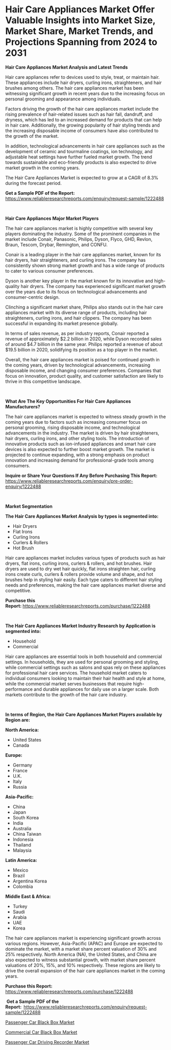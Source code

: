 <p><h1>Hair Care Appliances Market Offer Valuable Insights into Market Size, Market Share, Market Trends, and Projections Spanning from 2024 to 2031</h1></p><p><strong>Hair Care Appliances Market Analysis and Latest Trends</strong></p>
<p><p>Hair care appliances refer to devices used to style, treat, or maintain hair. These appliances include hair dryers, curling irons, straighteners, and hair brushes among others. The hair care appliances market has been witnessing significant growth in recent years due to the increasing focus on personal grooming and appearance among individuals.</p><p>Factors driving the growth of the hair care appliances market include the rising prevalence of hair-related issues such as hair fall, dandruff, and dryness, which has led to an increased demand for products that can help in hair care. Additionally, the growing popularity of hair styling trends and the increasing disposable income of consumers have also contributed to the growth of the market.</p><p>In addition, technological advancements in hair care appliances such as the development of ceramic and tourmaline coatings, ion technology, and adjustable heat settings have further fueled market growth. The trend towards sustainable and eco-friendly products is also expected to drive market growth in the coming years.</p><p>The Hair Care Appliances Market is expected to grow at a CAGR of 8.3% during the forecast period.</p></p>
<p><strong>Get a Sample PDF of the Report:&nbsp;</strong> <a href="https://www.reliableresearchreports.com/enquiry/request-sample/1222488">https://www.reliableresearchreports.com/enquiry/request-sample/1222488</a></p>
<p>&nbsp;</p>
<p><strong>Hair Care Appliances Major Market Players</strong></p>
<p><p>The hair care appliances market is highly competitive with several key players dominating the industry. Some of the prominent companies in the market include Conair, Panasonic, Philips, Dyson, Flyco, GHD, Revlon, Braun, Tescom, Drybar, Remington, and CONFU.</p><p>Conair is a leading player in the hair care appliances market, known for its hair dryers, hair straighteners, and curling irons. The company has consistently shown strong market growth and has a wide range of products to cater to various consumer preferences.</p><p>Dyson is another key player in the market known for its innovative and high-quality hair dryers. The company has experienced significant market growth over the years due to its focus on technological advancements and consumer-centric design.</p><p>Clinching a significant market share, Philips also stands out in the hair care appliances market with its diverse range of products, including hair straighteners, curling irons, and hair clippers. The company has been successful in expanding its market presence globally.</p><p>In terms of sales revenue, as per industry reports, Conair reported a revenue of approximately $2.2 billion in 2020, while Dyson recorded sales of around $4.7 billion in the same year. Philips reported a revenue of about $19.5 billion in 2020, solidifying its position as a top player in the market.</p><p>Overall, the hair care appliances market is poised for continued growth in the coming years, driven by technological advancements, increasing disposable income, and changing consumer preferences. Companies that focus on innovation, product quality, and customer satisfaction are likely to thrive in this competitive landscape.</p></p>
<p>&nbsp;</p>
<p><strong>What Are The Key Opportunities For Hair Care Appliances Manufacturers?</strong></p>
<p><p>The hair care appliances market is expected to witness steady growth in the coming years due to factors such as increasing consumer focus on personal grooming, rising disposable income, and technological advancements in the industry. The market is driven by hair straighteners, hair dryers, curling irons, and other styling tools. The introduction of innovative products such as ion-infused appliances and smart hair care devices is also expected to further boost market growth. The market is projected to continue expanding, with a strong emphasis on product innovation and increasing demand for professional-grade tools among consumers.</p></p>
<p><strong>Inquire or Share Your Questions If Any Before Purchasing This Report:</strong> <a href="https://www.reliableresearchreports.com/enquiry/pre-order-enquiry/1222488">https://www.reliableresearchreports.com/enquiry/pre-order-enquiry/1222488</a></p>
<p>&nbsp;</p>
<p><strong>Market Segmentation</strong></p>
<p><strong>The Hair Care Appliances Market Analysis by types is segmented into:</strong></p>
<p><ul><li>Hair Dryers</li><li>Flat Irons</li><li>Curling Irons</li><li>Curlers & Rollers</li><li>Hot Brush</li></ul></p>
<p><p>Hair care appliances market includes various types of products such as hair dryers, flat irons, curling irons, curlers & rollers, and hot brushes. Hair dryers are used to dry wet hair quickly, flat irons straighten hair, curling irons create curls, curlers & rollers provide volume and shape, and hot brushes help in styling hair easily. Each type caters to different hair styling needs and preferences, making the hair care appliances market diverse and competitive.</p></p>
<p><strong>Purchase this Report:&nbsp;</strong><a href="https://www.reliableresearchreports.com/purchase/1222488">https://www.reliableresearchreports.com/purchase/1222488</a></p>
<p>&nbsp;</p>
<p><strong>The Hair Care Appliances Market Industry Research by Application is segmented into:</strong></p>
<p><ul><li>Household</li><li>Commercial</li></ul></p>
<p><p>Hair care appliances are essential tools in both household and commercial settings. In households, they are used for personal grooming and styling, while commercial settings such as salons and spas rely on these appliances for professional hair care services. The household market caters to individual consumers looking to maintain their hair health and style at home, while the commercial market serves businesses that require high-performance and durable appliances for daily use on a larger scale. Both markets contribute to the growth of the hair care industry.</p></p>
<p>&nbsp;</p>
<p><strong>In terms of Region, the Hair Care Appliances Market Players available by Region are:</strong></p>
<p>
    <p> <strong> North America: </strong>
        <ul>
            <li>United States</li>
            <li>Canada</li>
        </ul>
        </p> 
    <p> <strong> Europe: </strong>
        <ul>
            <li>Germany</li>
            <li>France</li>
            <li>U.K.</li>
            <li>Italy</li>
            <li>Russia</li>
        </ul>
        </p> 
    <p> <strong> Asia-Pacific: </strong>
        <ul>
            <li>China</li>
            <li>Japan</li>
            <li>South Korea</li>
            <li>India</li>
            <li>Australia</li>
            <li>China Taiwan</li>
            <li>Indonesia</li>
            <li>Thailand</li>
            <li>Malaysia</li>
        </ul>
        </p> 
    <p> <strong> Latin America: </strong>
        <ul>
            <li>Mexico</li>
            <li>Brazil</li>
            <li>Argentina Korea</li>
            <li>Colombia</li>
        </ul>
        </p> 
    <p> <strong> Middle East & Africa: </strong>
        <ul>
            <li>Turkey</li>
            <li>Saudi</li>
            <li>Arabia</li>
            <li>UAE</li>
            <li>Korea</li>
        </ul>
    </p>
    </p>
<p><p>The hair care appliances market is experiencing significant growth across various regions. However, Asia-Pacific (APAC) and Europe are expected to dominate the market, with a market share percent valuation of 30% and 25% respectively. North America (NA), the United States, and China are also expected to witness substantial growth, with market share percent valuations of 20%, 15%, and 10% respectively. These regions are likely to drive the overall expansion of the hair care appliances market in the coming years.</p></p>
<p><strong>Purchase this Report: </strong><a href="https://www.reliableresearchreports.com/purchase/1222488">https://www.reliableresearchreports.com/purchase/1222488</a></p>
<p>&nbsp;<strong>Get a Sample PDF of the Report:&nbsp;&nbsp;</strong><a href="https://www.reliableresearchreports.com/enquiry/request-sample/1222488">https://www.reliableresearchreports.com/enquiry/request-sample/1222488</a></p>
<p><strong></strong></p>
<p><p><a href="https://ivy-potential-64b.notion.site/Passenger-Car-Black-Box-Market-Offer-Valuable-Insights-into-Market-Size-Market-Share-Market-Trends-5ab9866d3ba04c9e831055a5d556b466">Passenger Car Black Box Market</a></p><p><a href="https://five-trouble-98a.notion.site/Commercial-Car-Black-Box-Market-Size-Share-Trends-Analysis-Report-By-Material-By-Type-By-End-us-892221fc0b4348b1a1fc5183ceaea1de">Commercial Car Black Box Market</a></p><p><a href="https://nifty-kite-d51.notion.site/Passenger-Car-Driving-Recorder-Market-Provides-Detailed-Segmentation-of-this-Market-based-on-Type-A-5c60f625aa604929ada9f3d503a92e7c">Passenger Car Driving Recorder Market</a></p></p>